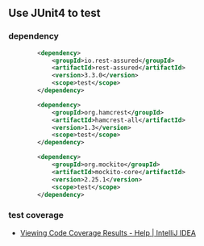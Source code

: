 ## Use JUnit4 to test

### dependency
```xml
        <dependency>
            <groupId>io.rest-assured</groupId>
            <artifactId>rest-assured</artifactId>
            <version>3.3.0</version>
            <scope>test</scope>
        </dependency>

        <dependency>
            <groupId>org.hamcrest</groupId>
            <artifactId>hamcrest-all</artifactId>
            <version>1.3</version>
            <scope>test</scope>
        </dependency>

        <dependency>
            <groupId>org.mockito</groupId>
            <artifactId>mockito-core</artifactId>
            <version>2.25.1</version>
            <scope>test</scope>
        </dependency>
```

### test coverage
- [Viewing Code Coverage Results - Help | IntelliJ IDEA](https://www.jetbrains.com/help/idea/viewing-code-coverage-results.html)

